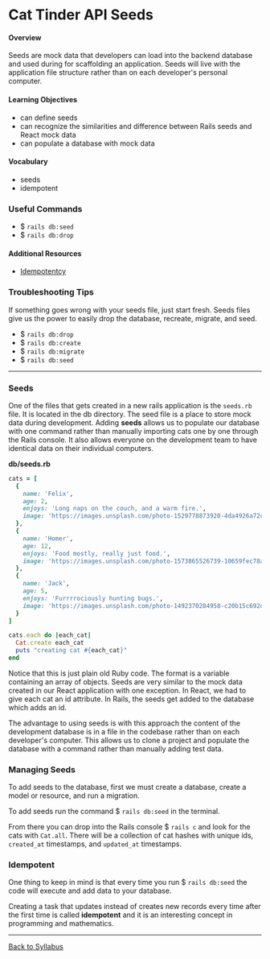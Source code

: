 # Cat Tinder API Seeds

#### Overview

Seeds are mock data that developers can load into the backend database and used during for scaffolding an application. Seeds will live with the application file structure rather than on each developer's personal computer.

#### Learning Objectives

- can define seeds
- can recognize the similarities and difference between Rails seeds and React mock data
- can populate a database with mock data

#### Vocabulary

- seeds
- idempotent

### Useful Commands

- $ `rails db:seed`
- $ `rails db:drop`

#### Additional Resources

- [Idempotentcy](http://whatis.techtarget.com/definition/idempotence)

### Troubleshooting Tips

If something goes wrong with your seeds file, just start fresh. Seeds files give us the power to easily drop the database, recreate, migrate, and seed.

- $ `rails db:drop`
- $ `rails db:create`
- $ `rails db:migrate`
- $ `rails db:seed`

---

### Seeds

One of the files that gets created in a new rails application is the `seeds.rb` file. It is located in the db directory. The seed file is a place to store mock data during development. Adding **seeds** allows us to populate our database with one command rather than manually importing cats one by one through the Rails console. It also allows everyone on the development team to have identical data on their individual computers.

**db/seeds.rb**

```ruby
cats = [
  {
    name: 'Felix',
    age: 2,
    enjoys: 'Long naps on the couch, and a warm fire.',
    image: 'https://images.unsplash.com/photo-1529778873920-4da4926a72c2?ixlib=rb-1.2.1&ixid=MnwxMjA3fDB8MHxwaG90by1wYWdlfHx8fGVufDB8fHx8&auto=format&fit=crop&w=1036&q=80'
  },
  {
    name: 'Homer',
    age: 12,
    enjoys: 'Food mostly, really just food.',
    image: 'https://images.unsplash.com/photo-1573865526739-10659fec78a5?ixlib=rb-1.2.1&ixid=MnwxMjA3fDB8MHxwaG90by1wYWdlfHx8fGVufDB8fHx8&auto=format&fit=crop&w=1015&q=80'
  },
  {
    name: 'Jack',
    age: 5,
    enjoys: 'Furrrrociously hunting bugs.',
    image: 'https://images.unsplash.com/photo-1492370284958-c20b15c692d2?ixlib=rb-1.2.1&ixid=MnwxMjA3fDB8MHxwaG90by1wYWdlfHx8fGVufDB8fHx8&auto=format&fit=crop&w=1049&q=80'
  }
]

cats.each do |each_cat|
  Cat.create each_cat
  puts "creating cat #{each_cat}"
end
```

Notice that this is just plain old Ruby code. The format is a variable containing an array of objects. Seeds are very similar to the mock data created in our React application with one exception. In React, we had to give each cat an id attribute. In Rails, the seeds get added to the database which adds an id.

The advantage to using seeds is with this approach the content of the development database is in a file in the codebase rather than on each developer's computer. This allows us to clone a project and populate the database with a command rather than manually adding test data.

### Managing Seeds

To add seeds to the database, first we must create a database, create a model or resource, and run a migration.

To add seeds run the command $ `rails db:seed` in the terminal.

From there you can drop into the Rails console $ `rails c` and look for the cats with `Cat.all`. There will be a collection of cat hashes with unique ids, `created_at` timestamps, and `updated_at` timestamps.

### Idempotent

One thing to keep in mind is that every time you run $ `rails db:seed` the code will execute and add data to your database.

Creating a task that updates instead of creates new records every time after the first time is called **idempotent** and it is an interesting concept in programming and mathematics.

---

[Back to Syllabus](../../README.md#cat-tinder-backend)
